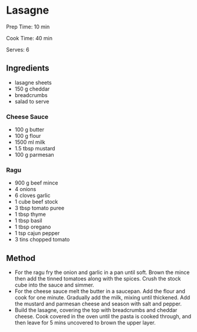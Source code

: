 # Lasagne

Prep Time: 10 min

Cook Time: 40 min

Serves: 6

## Ingredients

- lasagne sheets
- 150 g cheddar
- breadcrumbs
- salad to serve

### Cheese Sauce

- 100 g butter
- 100 g flour
- 1500 ml milk
- 1.5 tbsp mustard
- 100 g parmesan

### Ragu

- 900 g beef mince
- 4 onions
- 6 cloves garlic
- 1 cube beef stock
- 3 tbsp tomato puree
- 1 tbsp thyme
- 1 tbsp basil
- 1 tbsp oregano
- 1 tsp cajun pepper
- 3 tins chopped tomato

## Method

- For the ragu fry the onion and garlic in a pan until soft. Brown the mince then add the tinned tomatoes along with the spices. Crush the stock cube into the sauce and simmer.
- For the cheese sauce melt the butter in a saucepan. Add the flour and cook for one minute. Gradually add the milk, mixing until thickened. Add the mustard and parmesan cheese and season with salt and pepper.
- Build the lasagne, covering the top with breadcrumbs and cheddar cheese. Cook covered in the oven until the pasta is cooked through, and then leave for 5 mins uncovered to brown the upper layer.
